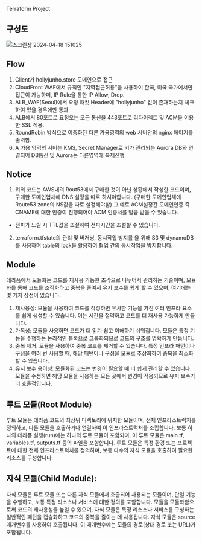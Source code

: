 Terraform Project

구성도
-----
![스크린샷 2024-04-18 151025](https://github.com/Yonnghohoy/Terraform/assets/88643834/c0040231-54e4-4a99-b0b9-b424d8ac9b87)

Flow
-----
1. Client가 hollyjunho.store 도메인으로 접근
2. CloudFront WAF에서 규칙인 "지역접근허용"을 사용하여 한국, 미국 국가에서만 접근이 가능하며, IP Rule을 통한 IP Allow, Drop.
3. ALB_WAF(Seoul)에서 요청 패킷 Header에 "hollyjunho" 값이 존재하는지 체크하여 있을 경우에만 통과
4. ALB에서 80포트로 요청오는 모든 통신을 443포트로 리다이렉트 및 ACM을 이용한 SSL 적용.
5. RoundRobin 방식으로 이중화된 다른 가용영역의 web 서버안의 nginx 페이지를 출력함.
6. A 가용 영역의 서버는 KMS, Secret Manager로 키가 관리되는 Aurora DB와 연결되어 DB통신 및 Aurora는 다른영역에 복제진행

Notice
-----
1. 위의 코드는 AWS내의 Rout53에서 구매한 것이 아닌 상황에서 작성한 코드이며, 구매한 도메인업체에 DNS 설정을 따로 하셔야합니다. (구매한 도메인업체에 Route53 zone의 NS값을 따로 설정해야함)
그 예로 ACM설정간 도메인인증 즉 CNAME에 대한 인증이 진행되어야 ACM 인증서를 발급 받을 수 있습니다.
- 전파가 느릴 시 TTL값을 조절하여 전파시간을 조절할 수 있습니다.
  
2. terraform.tfstate의 관리 및 버저닝, 동시작업 방지를 을 위해 S3 및  dynamoDB를 사용하며 table의 lock을 활용하여 협업 간의 동시작업을 방지합니다.


Module
-----
테라폼에서 모듈화는 코드를 재사용 가능한 조각으로 나누어서 관리하는 기술이며, 모듈화를 통해 코드를 조직화하고 중복을 줄여서 유지 보수를 쉽게 할 수 있으며, 여기에는 몇 가지 장점이 있습니다.

1. 재사용성: 모듈을 사용하여 코드를 작성하면 유사한 기능을 가진 여러 인프라 요소를 쉽게 생성할 수 있습니다. 이는 시간을 절약하고 코드를 더 재사용 가능하게 만듭니다.
2. 가독성: 모듈을 사용하면 코드가 더 읽기 쉽고 이해하기 쉬워집니다. 모듈은 특정 기능을 수행하는 논리적인 블록으로 그룹화되므로 코드의 구조를 명확하게 만듭니다.
3. 중복 제거: 모듈을 사용하여 중복 코드를 제거할 수 있습니다. 특정 인프라 패턴이나 구성을 여러 번 사용할 때, 해당 패턴이나 구성을 모듈로 추상화하여 중복을 최소화할 수 있습니다.
4. 유지 보수 용이성: 모듈화된 코드는 변경이 필요할 때 더 쉽게 관리할 수 있습니다. 모듈을 수정하면 해당 모듈을 사용하는 모든 곳에서 변경이 적용되므로 유지 보수가 더 효율적입니다.


루트 모듈(Root Module)
-----
루트 모듈은 테라폼 코드의 최상위 디렉토리에 위치한 모듈이며, 전체 인프라스트럭처를 정의하고, 다른 모듈을 호출하거나 연결하여 이 인프라스트럭처를 조립합니다.
보통 하나의 테라폼 실행(run)에는 하나의 루트 모듈이 포함되며, 이 루트 모듈은 main.tf, variables.tf, outputs.tf 등의 파일을 포함합니다.
루트 모듈은 특정 환경 또는 프로젝트에 대한 전체 인프라스트럭처를 정의하며, 보통 다수의 자식 모듈을 호출하여 필요한 리소스를 구성합니다.

자식 모듈(Child Module):
-----
자식 모듈은 루트 모듈 또는 다른 자식 모듈에서 호출되어 사용되는 모듈이며, 단일 기능을 수행하고, 보통 특정 리소스나 서비스에 대한 정의를 포함합니다.
모듈을 모듈화함으로써 코드의 재사용성을 높일 수 있으며, 자식 모듈은 특정 리소스나 서비스를 구성하는 일반적인 패턴을 캡슐화하고 코드의 중복을 줄이는 데 사용됩니다.
자식 모듈은 source 매개변수를 사용하여 호출됩니다. 이 매개변수에는 모듈의 경로(상대 경로 또는 URL)가 포함됩니다.
